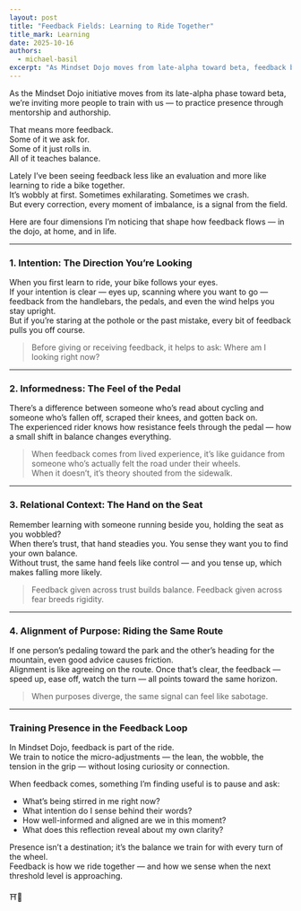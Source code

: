 ```yaml
---
layout: post
title: "Feedback Fields: Learning to Ride Together"
title_mark: Learning
date: 2025-10-16
authors: 
  - michael-basil
excerpt: "As Mindset Dojo moves from late-alpha toward beta, feedback becomes our training ground — a way to find balance, alignment, and presence in motion."
---
```


As the Mindset Dojo initiative moves from its late-alpha phase toward beta, we’re inviting more people to train with us — to practice presence through mentorship and authorship.  

That means more feedback.  
Some of it we ask for.  
Some of it just rolls in.  
All of it teaches balance.  

Lately I’ve been seeing feedback less like an evaluation and more like learning to ride a bike together.  
It’s wobbly at first. Sometimes exhilarating. Sometimes we crash.  
But every correction, every moment of imbalance, is a signal from the field.  

Here are four dimensions I’m noticing that shape how feedback flows — in the dojo, at home, and in life.

---

### 1. Intention: The Direction You’re Looking

When you first learn to ride, your bike follows your eyes.  
If your intention is clear — eyes up, scanning where you want to go — feedback from the handlebars, the pedals, and even the wind helps you stay upright.  
But if you’re staring at the pothole or the past mistake, every bit of feedback pulls you off course.  

> Before giving or receiving feedback, it helps to ask: Where am I looking right now?

---

### 2. Informedness: The Feel of the Pedal

There’s a difference between someone who’s read about cycling and someone who’s fallen off, scraped their knees, and gotten back on.  
The experienced rider knows how resistance feels through the pedal — how a small shift in balance changes everything.  

> When feedback comes from lived experience, it’s like guidance from someone who’s actually felt the road under their wheels.  
> When it doesn’t, it’s theory shouted from the sidewalk.  

---

### 3. Relational Context: The Hand on the Seat

Remember learning with someone running beside you, holding the seat as you wobbled?  
When there’s trust, that hand steadies you. You sense they want you to find your own balance.  
Without trust, the same hand feels like control — and you tense up, which makes falling more likely.  

> Feedback given across trust builds balance. Feedback given across fear breeds rigidity.

---

### 4. Alignment of Purpose: Riding the Same Route

If one person’s pedaling toward the park and the other’s heading for the mountain, even good advice causes friction.  
Alignment is like agreeing on the route. Once that’s clear, the feedback — speed up, ease off, watch the turn — all points toward the same horizon.  

> When purposes diverge, the same signal can feel like sabotage.  

---

### Training Presence in the Feedback Loop

In Mindset Dojo, feedback is part of the ride.  
We train to notice the micro-adjustments — the lean, the wobble, the tension in the grip — without losing curiosity or connection.  

When feedback comes, something I’m finding useful is to pause and ask:

- What’s being stirred in me right now?  
- What intention do I sense behind their words?  
- How well-informed and aligned are we in this moment?  
- What does this reflection reveal about my own clarity?  

Presence isn’t a destination; it’s the balance we train for with every turn of the wheel.  
Feedback is how we ride together — and how we sense when the next threshold level is approaching.  

⛩️🌿

